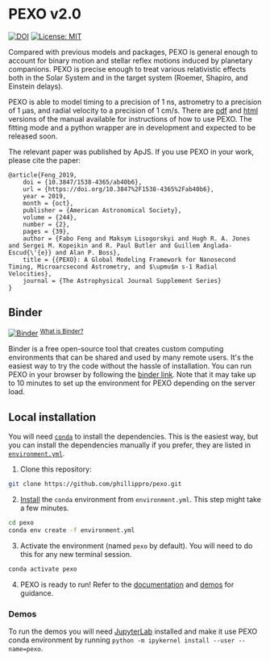# PEXO v2.0
[![DOI](https://zenodo.org/badge/210655784.svg)](https://zenodo.org/badge/latestdoi/210655784)
[![License: MIT](https://img.shields.io/badge/License-MIT-yellow.svg)](https://opensource.org/licenses/MIT)

Compared with previous models and packages, PEXO is general enough to account for binary motion and stellar reflex motions induced by planetary companions. PEXO is precise enough to treat various relativistic effects both in the Solar System and in the target system (Roemer, Shapiro, and Einstein delays).

PEXO is able to model timing to a precision of 1 ns, astrometry to a precision of 1 μas, and radial velocity to a precision of 1 cm/s. There are [pdf](https://github.com/phillippro/pexo/blob/master/docs/manual.pdf) and [html](http://rpubs.com/Fabo/pexo2) versions of the manual available for instructions of how to use PEXO. The fitting mode and a python wrapper are in development and expected to be released soon.

The relevant paper was published by ApJS. If you use PEXO in your work, please cite the paper:
```
@article{Feng_2019,
	doi = {10.3847/1538-4365/ab40b6},
	url = {https://doi.org/10.3847%2F1538-4365%2Fab40b6},
	year = 2019,
	month = {oct},
	publisher = {American Astronomical Society},
	volume = {244},
	number = {2},
	pages = {39},
	author = {Fabo Feng and Maksym Lisogorskyi and Hugh R. A. Jones and Sergei M. Kopeikin and R. Paul Butler and Guillem Anglada-Escud{\'{e}} and Alan P. Boss},
	title = {{PEXO}: A Global Modeling Framework for Nanosecond Timing, Microarcsecond Astrometry, and $\upmu$m s-1 Radial Velocities},
	journal = {The Astrophysical Journal Supplement Series}
}
```


## Binder

[![Binder](https://mybinder.org/badge_logo.svg)](https://mybinder.org/v2/gh/phillippro/pexo/HEAD?filepath=demos%2FIntroduction.ipynb) <sup>[What is Binder?](https://mybinder.readthedocs.io/en/latest/)</sup>

Binder is a free open-source tool that creates custom computing environments that can be shared and used by many remote users. 
It's the easiest way to try the code without the hassle of installation.
You can run PEXO in your browser by following the [binder link](https://mybinder.org/v2/gh/phillippro/pexo/binder?filepath=demos%2FIntroduction.ipynb). Note that it may take up to 10 minutes to set up the environment for PEXO depending on the server load.


## Local installation

You will need [`conda`](https://conda.io/projects/conda/en/latest/user-guide/install/index.html) to install the dependencies. This is the easiest way, but you can install the dependencies manually if you prefer, they are listed in [`environment.yml`](environment.yml).

1. Clone this repository:

```bash
git clone https://github.com/phillippro/pexo.git
```

2. [Install](https://docs.conda.io/projects/conda/en/latest/user-guide/tasks/manage-environments.html#create-env-from-file) the `conda` environment from `environment.yml`. This step might take a few minutes.

```bash
cd pexo
conda env create -f environment.yml
```

3. Activate the environment (named `pexo` by default). You will need to do this for any new terminal session.

```bash
conda activate pexo
```

4. PEXO is ready to run! Refer to the [documentation](http://rpubs.com/Fabo/pexo2) and [demos](demos/Introduction.ipynb) for guidance.

### Demos

To run the demos you will need [JupyterLab](https://jupyter.org/install) installed and make it use PEXO conda environment by running `python -m ipykernel install --user --name=pexo`.
